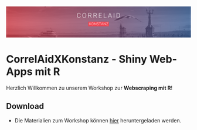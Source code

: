 ![CorrelAid X Konstanz Header](https://github.com/CorrelAid/correlaidx-kn-shiny/blob/main/assets/img/header.png?raw=true)

# CorrelAidXKonstanz - Shiny Web-Apps mit R

Herzlich Willkommen zu unserem Workshop zur **Webscraping mit R**!

## Download
- Die Materialien zum Workshop können [hier](https://github.com/CorrelAid/correlaidx-kn-shiny/archive/main.zip) heruntergeladen werden.

